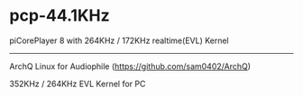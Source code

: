 # pcp-44.1KHz

piCorePlayer 8 with 264KHz / 172KHz realtime(EVL) Kernel

---

ArchQ Linux for Audiophile (https://github.com/sam0402/ArchQ)

352KHz / 264KHz EVL Kernel for PC
